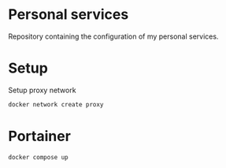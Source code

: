 # Personal services

Repository containing the configuration of my personal services.

# Setup

Setup proxy network

```bash
docker network create proxy
```

# Portainer

```bash
docker compose up
```
